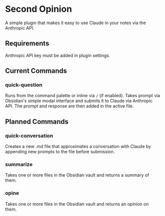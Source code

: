 # Second Opinion
A simple plugin that makes it easy to use Claude in your notes via the Anthropic API.

## Requirements
Anthropic API key must be added in plugin settings.

## Current Commands
### quick-question
Runs from the command palette or inline via `/` (if enabled). Takes prompt via Obsidian's simple modal interface and submits it to Claude via Anthropic API. The prompt and response are then added in the active file.

## Planned Commands
### quick-conversation
Creates a new .md file that approximates a conversation with Claude by appending new prompts to the file before submission.

### summarize
Takes one or more files in the Obsidian vault and returns a summary of them.

### opine
Takes one or more files in the Obsidian vault and returns an opinion on them.

